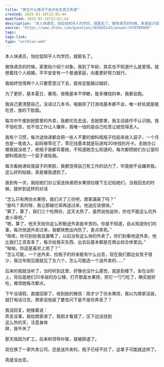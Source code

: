 ```yaml
---
title: "男生什么情况下会对女生真正失望"
created: 2025-03-16T22:01:44
modified: 2025-03-16T22:01:44
description: "本人快递员，怕拉低知乎人均学历，就匿名了。做快递员的时候，家里给介绍个对象。我到了年龄，其实也不知…"
source: "https://www.zhihu.com/question/265685142/answer/470789989"
tags:
tags-link:
type: "archive-web"
---
```

本人快递员，怕拉低知乎人均学历，就匿名了。

做快递员的时候，家里给介绍个对象。我到了年龄，其实也不知道什么是爱情。就想着找个人结婚，平平安安有一个普通家庭，向着更好努力就行。

我始终觉得两个人只要愿意过下去，就肯定能越过越好。

为了更好，基本夏日、暴雨、夜晚基本不停歇，能多赚钱的单，我都会跑。

我自己更清楚自己，没读过几本书，电脑除了打游戏基本都不会，唯一好处就是能吃苦，放的下脸面。

每次中午接到她那里的外卖，我都优先去送，去她那里，我主动装作不认识她。我不怕吃苦，也不怕工作让人嫌弃，我唯一怕的是自己吃苦让她觉得丢人。

我有个习惯，每次送快递都会把一些人不要的塑料瓶瓶子捡起来收入袋子，一个月也是一笔收入，起码够零花了，零花钱基本就是玩游戏30块钱的月卡。去她办公楼我就没收了，收瓶子我都背着她，不知道她怎么知道的，每次都把她们办公室的塑料瓶收在一个袋子递给我。

每次看她递给我袋子的笑脸，我都觉得自己有工作的动力了，毕竟她不会嫌弃我。这么好的姑娘，真是被我遇到了。

直到有一次，我给她们办公室送快递把水果捞拉楼下忘记给她们，当我回去的时候，就听到这样的对话

“怎么只有两份水果捞，我们点了三份吧，商家漏装了吗？”  
“是吗？真的呀，我让那破烂哥再送过来，他送应该很快。”  
“算了，算了，我们三个吃两份，这天太热了，虽然说他追你，你也不能这么坑外卖小哥吧。”  
“嗯，算了，他天天给你这么积极送外卖挺辛苦的。你是不知道，自从知道你们的事，每次他送外卖过来，我都快憋出内伤了，差点笑死。”  
“咳咳，你可别给我说漏嘴了，以后没有这么快的外卖了。你们别看他送外卖，他比我们工资高多了，每次给我买东西、出去玩基本都是在商业综合体里边。”  
“呦呦，你这是喜欢上他了？”  
“怎么可能，一个送外卖、捡瓶子的将来能有什么出息，现在我们那边女孩子很少，我过年刚见面就见了五六个，怎么可能选一个送外卖的……”

后来的我就没听了，当时听到这里，好像也没什么感觉，就是到楼下，坐在台阶上，背后是她们20多层的办公楼，打开那盒水果捞，把它一勺勺吃了，确实挺好吃，难怪她每次都点。

下午没请假，直接回家了，收到她的微信：刚才少了份水果捞，我以为商家没装，就打电话过去，商家说他装了要去问下是不是你弄丢了？

我没回复，她接着说：  
弄丢没事，我给商家讲了，我刚才看错了，压下边没找到  
这么热的天，注意身体  
拜，我午休了

那天我因为旷工，后来和领导吵架，就被辞退了。

现在换了一家外卖公司，还是送外卖的，瓶子已经不捡了，这辈子可能就这样了。

真是没出息。
